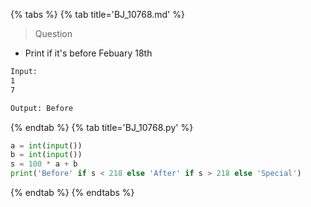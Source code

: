 {% tabs %}
{% tab title='BJ_10768.md' %}

> Question

* Print if it's before Febuary 18th

```txt
Input:
1
7

Output: Before
```

{% endtab %}
{% tab title='BJ_10768.py' %}

```py
a = int(input())
b = int(input())
s = 100 * a + b
print('Before' if s < 218 else 'After' if s > 218 else 'Special')
```

{% endtab %}
{% endtabs %}
